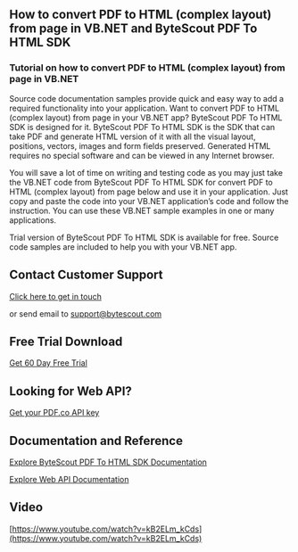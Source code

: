 ## How to convert PDF to HTML (complex layout) from page in VB.NET and ByteScout PDF To HTML SDK

### Tutorial on how to convert PDF to HTML (complex layout) from page in VB.NET

Source code documentation samples provide quick and easy way to add a required functionality into your application. Want to convert PDF to HTML (complex layout) from page in your VB.NET app? ByteScout PDF To HTML SDK is designed for it. ByteScout PDF To HTML SDK is the SDK that can take PDF and generate HTML version of it with all the visual layout, positions, vectors, images and form fields preserved. Generated HTML requires no special software and can be viewed in any Internet browser.

You will save a lot of time on writing and testing code as you may just take the VB.NET code from ByteScout PDF To HTML SDK for convert PDF to HTML (complex layout) from page below and use it in your application. Just copy and paste the code into your VB.NET application’s code and follow the instruction. You can use these VB.NET sample examples in one or many applications.

Trial version of ByteScout PDF To HTML SDK is available for free. Source code samples are included to help you with your VB.NET app.

## Contact Customer Support

[Click here to get in touch](https://bytescout.zendesk.com/hc/en-us/requests/new?subject=ByteScout%20PDF%20To%20HTML%20SDK%20Question)

or send email to [support@bytescout.com](mailto:support@bytescout.com?subject=ByteScout%20PDF%20To%20HTML%20SDK%20Question) 

## Free Trial Download

[Get 60 Day Free Trial](https://bytescout.com/download/web-installer?utm_source=github-readme)

## Looking for Web API? 

[Get your PDF.co API key](https://pdf.co/documentation/api?utm_source=github-readme)

## Documentation and Reference

[Explore ByteScout PDF To HTML SDK Documentation](https://bytescout.com/documentation/index.html?utm_source=github-readme)

[Explore Web API Documentation](https://pdf.co/documentation/api?utm_source=github-readme)

## Video

[https://www.youtube.com/watch?v=kB2ELm_kCds](https://www.youtube.com/watch?v=kB2ELm_kCds)